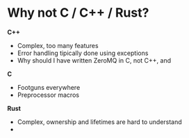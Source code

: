 # Why not C / C++ / Rust?

<Transform scale="1.0">

<Anchor 
href="https://ziglang.org/learn/why_zig_rust_d_cpp/" 
text="Why Zig When There is Already C++, D, and Rust?" />

**C++**

- Complex, too many features
- Error handling tipically done using exceptions
- Why should I have written ZeroMQ in C, not C++, <Anchor href="https://250bpm.com/blog:4/" text="part 1" /> and <Anchor href="https://250bpm.com/blog:8/" text="part 2" />

**C**

- Footguns everywhere
- Preprocessor macros

**Rust**

- Complex, ownership and lifetimes are hard to understand
- <Anchor href="https://twitter.com/rust_foundation/status/1644132378858729474" text="Questionable policies" />

</Transform>

<!--
The author of ZeroMQ did NOT use C++ exceptions, but in the constructor/destructur you kind of have to use them.

Explain what ZeroMQ is. And why C is a better candidate than C++ for this kind of fault-tolerant software.

Consider what happens when **initialisation** of an object can fail. Constructors have no return values, so failure can be reported only by throwing an exception. However, I've decided not to use exceptions.

Moreover, even if initialisation wasn't a problem, **termination** definitely is. You can't really throw exceptions in the destructor. Not because of some self-imposed artificial restrictions but because if the destructor is invoked in the process or unwinding the stack and it happens to throw an exception, it crashes the entire process.
-->